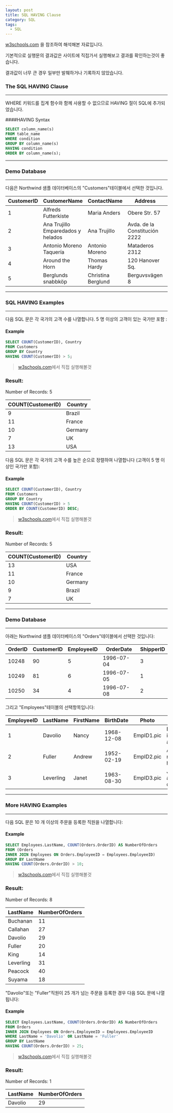 ```yaml
---
layout: post
title: SQL HAVING Clause
category: SQL
tags:
  - SQL
---
```




[w3schools.com](www.w3schools.com/sql) 을 참조하여 해석해본 자료입니다.

기본적으로 실행문의 결과값은 사이트에 직접가서 실행해보고 결과를 확인하는것이 좋습니다.

결과값이 너무 큰 경우 일부만 발췌하거나 기록하지 않았습니다.





### The SQL HAVING Clause

---

WHERE 키워드를 집계 함수와 함께 사용할 수 없으므로 HAVING 절이 SQL에 추가되었습니다.



####HAVING Syntax

```sql
SELECT column_name(s)
FROM table_name
WHERE condition
GROUP BY column_name(s)
HAVING condition
ORDER BY column_name(s);
```

---



### Demo Database

---

다음은 Northwind 샘플 데이터베이스의 "Customers"테이블에서 선택한 것입니다.



| CustomerID | CustomerName                       | ContactName        | Address                       | City        | PostalCode | Country |
| ---------- | ---------------------------------- | ------------------ | ----------------------------- | ----------- | ---------- | ------- |
| 1          | Alfreds Futterkiste                | Maria Anders       | Obere Str. 57                 | Berlin      | 12209      | Germany |
| 2          | Ana Trujillo Emparedados y helados | Ana Trujillo       | Avda. de la Constitución 2222 | México D.F. | 05021      | Mexico  |
| 3          | Antonio Moreno Taquería            | Antonio Moreno     | Mataderos 2312                | México D.F. | 05023      | Mexico  |
| 4          | Around the Horn                    | Thomas Hardy       | 120 Hanover Sq.               | London      | WA1 1DP    | UK      |
| 5          | Berglunds snabbköp                 | Christina Berglund | Berguvsvägen 8                | Luleå       | S-958 22   | Sweden  |

---



### SQL HAVING Examples

---

다음 SQL 문은 각 국가의 고객 수를 나열합니다. 5 명 이상의 고객이 있는 국가만 포함 :



#### Example

```sql
SELECT COUNT(CustomerID), Country
FROM Customers
GROUP BY Country
HAVING COUNT(CustomerID) > 5;
```

> [w3schools.com](www.w3schools.com/sql)에서 직접 실행해볼것



### Result:

Number of Records: 5

| COUNT(CustomerID) | Country |
| ----------------- | ------- |
| 9                 | Brazil  |
| 11                | France  |
| 10                | Germany |
| 7                 | UK      |
| 13                | USA     |



다음 SQL 문은 각 국가의 고객 수를 높은 순으로 정렬하여 나열합니다 (고객이 5 명 이상인 국가만 포함):



#### Example

```sql
SELECT COUNT(CustomerID), Country
FROM Customers
GROUP BY Country
HAVING COUNT(CustomerID) > 5
ORDER BY COUNT(CustomerID) DESC;
```

> [w3schools.com](www.w3schools.com/sql)에서 직접 실행해볼것



### Result:

Number of Records: 5

| COUNT(CustomerID) | Country |
| ----------------- | ------- |
| 13                | USA     |
| 11                | France  |
| 10                | Germany |
| 9                 | Brazil  |
| 7                 | UK      |

---



### Demo Database

---

아래는 Northwind 샘플 데이터베이스의 "Orders"테이블에서 선택한 것입니다:

| OrderID | CustomerID | EmployeeID | OrderDate  | ShipperID |
| ------- | ---------- | ---------- | ---------- | --------- |
| 10248   | 90         | 5          | 1996-07-04 | 3         |
| 10249   | 81         | 6          | 1996-07-05 | 1         |
| 10250   | 34         | 4          | 1996-07-08 | 2         |



그리고 "Employees"테이블의 선택항목입니다:



| EmployeeID | LastName  | FirstName | BirthDate  | Photo      | Notes                       |
| ---------- | --------- | --------- | ---------- | ---------- | --------------------------- |
| 1          | Davolio   | Nancy     | 1968-12-08 | EmpID1.pic | Education includes a BA.... |
| 2          | Fuller    | Andrew    | 1952-02-19 | EmpID2.pic | Andrew received his BTS.... |
| 3          | Leverling | Janet     | 1963-08-30 | EmpID3.pic | Janet has a BS degree....   |

---



### More HAVING Examples

---

다음 SQL 문은 10 개 이상의 주문을 등록한 직원을 나열합니다:



#### Example

```sql
SELECT Employees.LastName, COUNT(Orders.OrderID) AS NumberOfOrders
FROM (Orders
INNER JOIN Employees ON Orders.EmployeeID = Employees.EmployeeID)
GROUP BY LastName
HAVING COUNT(Orders.OrderID) > 10;
```

> [w3schools.com](www.w3schools.com/sql)에서 직접 실행해볼것



### Result:

Number of Records: 8

| LastName  | NumberOfOrders |
| --------- | -------------- |
| Buchanan  | 11             |
| Callahan  | 27             |
| Davolio   | 29             |
| Fuller    | 20             |
| King      | 14             |
| Leverling | 31             |
| Peacock   | 40             |
| Suyama    | 18             |



"Davolio"또는 "Fuller"직원이 25 개가 넘는 주문을 등록한 경우 다음 SQL 문에 나열됩니다:



#### Example

```sql
SELECT Employees.LastName, COUNT(Orders.OrderID) AS NumberOfOrders
FROM Orders
INNER JOIN Employees ON Orders.EmployeeID = Employees.EmployeeID
WHERE LastName = 'Davolio' OR LastName = 'Fuller'
GROUP BY LastName
HAVING COUNT(Orders.OrderID) > 25;
```

>[w3schools.com](www.w3schools.com/sql)에서 직접 실행해볼것



### Result:

Number of Records: 1

| LastName | NumberOfOrders |
| -------- | -------------- |
| Davolio  | 29             |